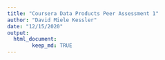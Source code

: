```yaml
---
title: "Coursera Data Products Peer Assessment 1"
author: "David Miele Kessler"
date: "12/15/2020"
output: 
  html_document:
        keep_md: TRUE
---
```




<!--html_preserve--><div id="htmlwidget-81814fb037b0b28fba5c" style="width:672px;height:480px;" class="leaflet html-widget"></div>
<script type="application/json" data-for="htmlwidget-81814fb037b0b28fba5c">{"x":{"options":{"crs":{"crsClass":"L.CRS.EPSG3857","code":null,"proj4def":null,"projectedBounds":null,"options":{}}},"calls":[{"method":"addTiles","args":["//{s}.tile.openstreetmap.org/{z}/{x}/{y}.png",null,null,{"minZoom":0,"maxZoom":18,"tileSize":256,"subdomains":"abc","errorTileUrl":"","tms":false,"noWrap":false,"zoomOffset":0,"zoomReverse":false,"opacity":1,"zIndex":1,"detectRetina":false,"attribution":"&copy; <a href=\"http://openstreetmap.org\">OpenStreetMap<\/a> contributors, <a href=\"http://creativecommons.org/licenses/by-sa/2.0/\">CC-BY-SA<\/a>"}]},{"method":"addMarkers","args":[29.951061,-90.081244,null,null,null,{"interactive":true,"draggable":false,"keyboard":true,"title":"","alt":"","zIndexOffset":0,"opacity":1,"riseOnHover":false,"riseOffset":250},"<a href='https://www.neworleanssaints.com'>New Orleans Saints<\/a>",null,null,null,null,{"interactive":false,"permanent":false,"direction":"auto","opacity":1,"offset":[0,0],"textsize":"10px","textOnly":false,"className":"","sticky":true},null]}],"limits":{"lat":[29.951061,29.951061],"lng":[-90.081244,-90.081244]}},"evals":[],"jsHooks":[]}</script><!--/html_preserve-->

